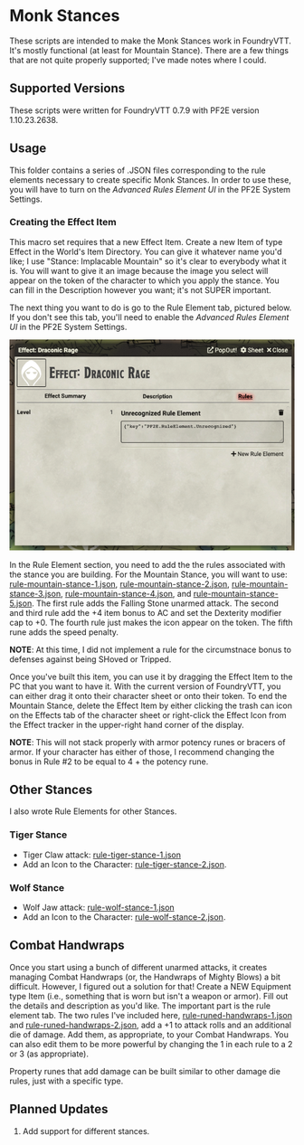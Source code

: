 # Monk Stances

These scripts are intended to make the Monk Stances work in FoundryVTT. It's mostly functional (at least for Mountain Stance). There are a few things that are not quite properly supported; I've made notes where I could.

## Supported Versions

These scripts were written for FoundryVTT 0.7.9 with PF2E version 1.10.23.2638.

## Usage

This folder contains a series of .JSON files corresponding to the rule elements necessary to create specific Monk Stances. In order to use these, you will have to turn on the _Advanced Rules Element UI_ in the PF2E System Settings.

### Creating the Effect Item

This macro set requires that a new Effect Item. Create a new Item of type Effect in the World's Item Directory. You can give it whatever name you'd like; I use "Stance: Implacable Mountain" so it's clear to everybody what it is. You will want to give it an image because the image you select will appear on the token of the character to which you apply the stance. You can fill in the Description however you want; it's not SUPER important.

The next thing you want to do is go to the Rule Element tab, pictured below. If you don't see this tab, you'll need to enable the _Advanced Rules Element UI_ in the PF2E System Settings.

![Rule Element Tab of the Effect Item](./img-rule-element.png)

In the Rule Element section, you need to add the the rules associated with the stance you are building. For the Mountain Stance, you will want to use: [rule-mountain-stance-1.json](./rule-mountain-stance-1.json), [rule-mountain-stance-2.json](./rule-mountain-stance-2.json), [rule-mountain-stance-3.json](./rule-mountain-stance-3.json), [rule-mountain-stance-4.json](./rule-mountain-stance-4.json), and [rule-mountain-stance-5.json](./rule-mountain-stance-5.json). The first rule adds the Falling Stone unarmed attack. The second and third rule add the +4 item bonus to AC and set the Dexterity modifier cap to +0. The fourth rule just makes the icon appear on the token. The fifth rune adds the speed penalty.

**NOTE**: At this time, I did not implement a rule for the circumstnace bonus to defenses against being SHoved or Tripped.

Once you've built this item, you can use it by dragging the Effect Item to the PC that you want to have it. With the current version of FoundryVTT, you can either drag it onto their character sheet or onto their token. To end the Mountain Stance, delete the Effect Item by either clicking the trash can icon on the Effects tab of the character sheet or right-click the Effect Icon from the Effect tracker in the upper-right hand corner of the display.

**NOTE**: This will not stack properly with armor potency runes or bracers of armor. If your character has either of those, I recommend changing the bonus in Rule #2 to be equal to 4 + the potency rune.

## Other Stances

I also wrote Rule Elements for other Stances.

### Tiger Stance
* Tiger Claw attack: [rule-tiger-stance-1.json](./rule-tiger-stance-1.json)
* Add an Icon to the Character: [rule-tiger-stance-2.json](./rule-tiger-stance-2.json).

### Wolf Stance
* Wolf Jaw attack: [rule-wolf-stance-1.json](./rule-wolf-stance-1.json)
* Add an Icon to the Character: [rule-wolf-stance-2.json](./rule-wolf-stance-2.json).

## Combat Handwraps

Once you start using a bunch of different unarmed attacks, it creates managing Combat Handwraps (or, the Handwraps of Mighty Blows) a bit difficult. However, I figured out a solution for that! Create a NEW Equipment type Item (i.e., something that is worn but isn't a weapon or armor). Fill out the details and description as you'd like. The important part is the rule element tab. The two rules I've included here, [rule-runed-handwraps-1.json](./rule-runed-handwraps-1.json) and [rule-runed-handwraps-2.json](./rule-runed-handwraps-2.json), add a +1 to attack rolls and an additional die of damage. Add them, as appropriate, to your Combat Handwraps. You can also edit them to be more powerful by changing the 1 in each rule to a 2 or 3 (as appropriate).

Property runes that add damage can be built similar to other damage die rules, just with a specific type.

## Planned Updates

1. Add support for different stances.